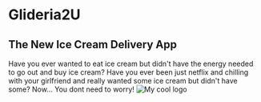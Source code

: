 # Glideria2U 
## The New Ice Cream Delivery App

Have you ever wanted to eat ice cream but didn't have the energy needed to go out and buy ice cream?
Have you ever been just netflix and chilling with your girlfriend and really wanted some ice cream but didn't have some?
Now... You dont need to worry!
<img src="https://media.istockphoto.com/photos/collection-of-ice-cream-scoop-sundae-cone-in-a-row-picture-id970023652?k=20&m=970023652&s=612x612&w=0&h=3kmljOrhyArdvkLO4xpXZ2v_ZNJQjhBNAR-0PWOWwlE=" alt="My cool logo"/>
